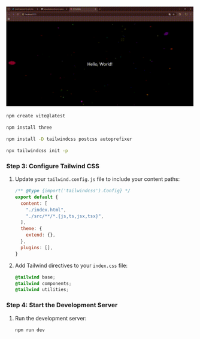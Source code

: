 <p align: "center">
<img alt="hello" width="500" src="https://github.com/jakuzzibubbles/threeJs/blob/main/3D-portfolio/public/demo1.gif?raw=true" />
</p>

   ```bash
   npm create vite@latest
   ```



   ```bash
   npm install three
   ```



   ```bash
   npm install -D tailwindcss postcss autoprefixer
   ```



   ```bash
   npx tailwindcss init -p
   ```

### Step 3: Configure Tailwind CSS

1. Update your `tailwind.config.js` file to include your content paths:

   ```javascript
   /** @type {import('tailwindcss').Config} */
   export default {
     content: [
       "./index.html",
       "./src/**/*.{js,ts,jsx,tsx}",
     ],
     theme: {
       extend: {},
     },
     plugins: [],
   }
   ```

2. Add Tailwind directives to your `index.css` file:

   ```css
   @tailwind base;
   @tailwind components;
   @tailwind utilities;
   ```

### Step 4: Start the Development Server

1. Run the development server:

   ```bash
   npm run dev
   ```


